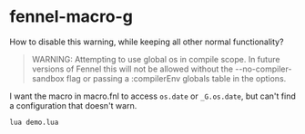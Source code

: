 # fennel-macro-g

How to disable this warning, while keeping all other normal functionality?

> WARNING: Attempting to use global os in compile scope.
> In future versions of Fennel this will not be allowed without the
> --no-compiler-sandbox flag or passing a :compilerEnv globals table
> in the options.

I want the macro in macro.fnl to access `os.date` or `_G.os.date`, but can't
find a configuration that doesn't warn.

```
lua demo.lua 
```

